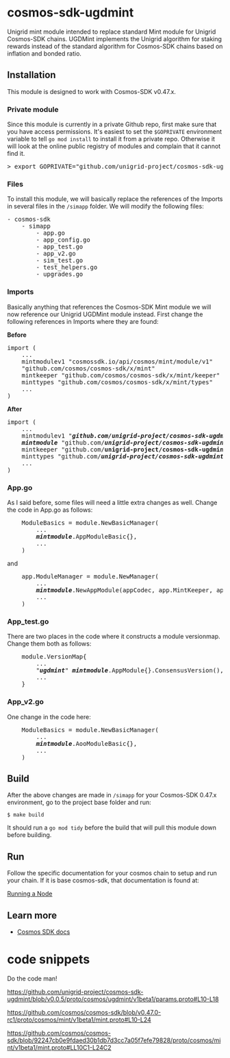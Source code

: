 # cosmos-sdk-ugdmint
Unigrid mint module intended to replace standard Mint module for Unigrid Cosmos-SDK chains.  UGDMint implements the Unigrid algorithm for staking rewards instead of the standard algorithm for Cosmos-SDK chains based on inflation and bonded ratio.

## Installation
This module is designed to work with Cosmos-SDK v0.47.x.  

### Private module
Since this module is currently in a private Github repo, first make sure that you have access permissions.  It's easiest to set the `$GOPRIVATE` environment variable to tell `go mod install` to install it from a private repo.  Otherwise it will look at the online public registry of modules and complain that it cannot find it.
<pre>
> export GOPRIVATE="github.com/unigrid-project/cosmos-sdk-ugdmint"
</pre>

### Files
To install this module, we will basically replace the references of the Imports in several files in the `/simapp` folder.  We will modify the following files:
<pre>
- cosmos-sdk
    - simapp
        - app.go
        - app_config.go
        - app_test.go
        - app_v2.go
        - sim_test.go
        - test_helpers.go
        - upgrades.go
</pre>

### Imports
Basically anything that references the Cosmos-SDK Mint module we will now reference our Unigrid UGDMint module instead.  First change the following references in Imports where they are found:

**Before**
<pre>
import (
    ...
    mintmodulev1 "cosmossdk.io/api/cosmos/mint/module/v1"
    "github.com/cosmos/cosmos-sdk/x/mint"
    mintkeeper "github.com/cosmos/cosmos-sdk/x/mint/keeper"
    minttypes "github.com/cosmos/cosmos-sdk/x/mint/types"
    ...
)
</pre>
**After**
<pre>
import (
    ...
    mintmodulev1 "<b><i>github.com/unigrid-project/cosmos-sdk-ugdmint/api/cosmos/ugdmint</i></b>/module/v1"
    <b><i>mintmodule</i></b> "github.com/<b><i>unigrid-project/cosmos-sdk-ugdmint/x/ugdmint</i></b>"
    mintkeeper "github.com/<b></i>unigrid-project/cosmos-sdk-ugdmint/x/ugdmint</i></b>/keeper"
    minttypes "github.com/<b><i>unigrid-project/cosmos-sdk-ugdmint/x/ugdmint</i></b>/types"
    ...
)
</pre>

### App.go
As I said before, some files will need a little extra changes as well.  Change the code in App.go as follows:
<pre>
    ModuleBasics = module.NewBasicManager(
        ...
        <b><i>mintmodule</i></b>.AppModuleBasic{},
        ...
    )
</pre>
and
<pre>
    app.ModuleManager = module.NewManager(
        ...
        <b><i>mintmodule</i></b>.NewAppModule(appCodec, app.MintKeeper, app.AccountKeeper, nil, app.GetSubspace(minttypes.ModuleName)),
        ...
    )
</pre>

### App_test.go
There are two places in the code where it constructs a module versionmap.  Change them both as follows:
<pre>
    module.VersionMap{
        ...
        "<b><i>ugdmint</i></b>" <b><i>mintmodule</i></b>.AppModule{}.ConsensusVersion(),
        ...
    }
</pre>

### App_v2.go
One change in the code here:
<pre>
    ModuleBasics = module.NewBasicManager(
        ...
        <b><i>mintmodule</i></b>.AooModuleBasic{},
        ...
    )
</pre>

## Build
After the above changes are made in `/simapp` for your Cosmos-SDK 0.47.x environment, go to the project base folder and run:
``` shell
$ make build
```
It should run a `go mod tidy` before the build that will pull this module down before building.

## Run
Follow the specific documentation for your cosmos chain to setup and run your chain.  If it is base cosmos-sdk, that documentation is found at:

[Running a Node](https://docs.cosmos.network/v0.47/run-node/run-node)

## Learn more

- [Cosmos SDK docs](https://docs.cosmos.network/v0.47)

# code snippets

Do the code man!

https://github.com/unigrid-project/cosmos-sdk-ugdmint/blob/v0.0.5/proto/cosmos/ugdmint/v1beta1/params.proto#L10-L18

https://github.com/cosmos/cosmos-sdk/blob/v0.47.0-rc1/proto/cosmos/mint/v1beta1/mint.proto#L10-L24

https://github.com/cosmos/cosmos-sdk/blob/92247cb0e9fdaed30b1db7d3cc7a05f7efe79828/proto/cosmos/mint/v1beta1/mint.proto#LL10C1-L24C2
